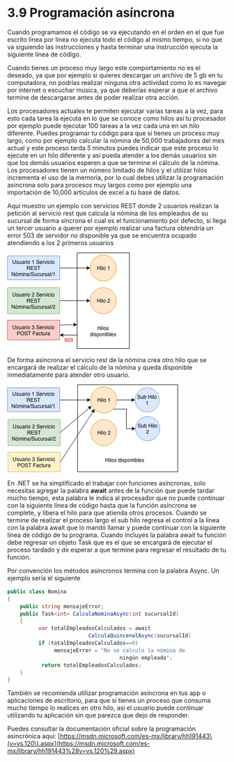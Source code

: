 # 3.9 Programación asíncrona

Cuando programamos el código se va ejecutando en el orden en el que fue escrito línea por línea no ejecuta todo el código al mismo tiempo, si no que va siguiendo las instrucciones y hasta terminar una instrucción ejecuta la siguiente línea de código.  

Cuando tienes un proceso muy largo este comportamiento no es el deseado, ya que por ejemplo si quieres descargar un archivo de 5 gb en tu computadora, no podrías realizar ninguna otra actividad como lo es navegar por internet o escuchar música, ya que deberías esperar a que el archivo termine de descargarse antes de poder realizar otra acción. 

Los procesadores actuales te permiten ejecutar varias tareas a la vez, para esto cada tarea la ejecuta en lo que se conoce como hilos así tu procesador por ejemplo puede ejecutar 100 tareas a la vez cada una en un hilo diferente. Puedes programar tu código para que si tienes un proceso muy largo, como por ejemplo calcular la nómina de 50,000 trabajadores del mes actual y este proceso tarda 5 minutos puedes indicar que este proceso lo ejecute en un hilo diferente y así pueda atender a los demás usuarios sin que los demás usuarios esperen a que se termine el cálculo de la nómina. Los procesadores tienen un número limitado de hilos y el utilizar hilos incrementa el uso de la memoria, por lo cual debes utilizar la programación asíncrona solo para procesos muy largos como por ejemplo una importación de 10,000 artículos de excel a tu base de datos.

Aquí muestro un ejemplo con servicios REST donde 2 usuarios realizan la petición al servicio rest que calcula la nómina de los empleados de su sucursal de forma síncrona el cual es el funcionamiento por defecto, si llega un tercer usuario a querer por ejemplo realizar una factura obtendría un error 503 de servidor no disponible ya que se encuentra ocupado atendiendo a los 2 primeros usuarios 

![Figura 3.9.1 De forma s&#xED;ncrona la petici&#xF3;n 3 regresa un error ya que no hay hilos disponibles](../.gitbook/assets/sincrono.png)

De forma asíncrona el servicio rest de la nómina crea otro hilo que se encargará de realizar el cálculo de la nómina y queda disponible inmediatamente para atender otro usuario.

![Figura 3.9.2 De forma as&#xED;ncrona el hilo 1 crea sub hilos y est&#xE1; disponible inmediatamente](../.gitbook/assets/subhilos-1.png)

En .NET se ha simplificado el trabajar con funciones asíncronas, solo necesitas agregar la palabra **await** antes de la función que puede tardar mucho tiempo, esta palabra le indica al procesador que no puede continuar con la siguiente línea de código hasta que la función asíncrona se complete, y libera el hilo para que atienda otros procesos. Cuando se termine de realizar el proceso largo el sub hilo regresa el control a la línea con la palabra await que lo mandó llamar y puede continuar con la siguiente línea de código de tu programa. Cuando incluyes la palabra await tu función debe regresar un objeto Task que es el que se encargará de ejecutar el proceso tardado y de esperar a que termine para regresar el resultado de tu función.

Por convención los métodos asíncronos termina con la palabra Async. Un ejemplo sería el siguiente

```csharp
public class Nomina
{
    public string mensajeError;
    public Task<int> CalculaNominaAsync(int sucursalId)
    {
          var totalEmpleadosCalculados = await
                          CalculaQuincenalAsync(sucursalId)
          if (totalEmpleadosCalculados==0)
               mensajeError = "No se calculo la nómina de 
                                    ningún empleado";
           return totalEmpleadosCalculados;          
    } 
}
```

También se recomienda utilizar programación asíncrona en tus app o aplicaciones de escritorio, para que si tienes un proceso que consuma mucho tiempo lo realices en otro hilo, así el usuario puede continuar utilizando tu aplicación sin que parezca que dejo de responder.

Puedes consultar la documentación oficial sobre la programación asincrónica aqui: [https://msdn.microsoft.com/es-mx/library/hh191443\(v=vs.120\).aspx](https://msdn.microsoft.com/es-mx/library/hh191443%28v=vs.120%29.aspx)



